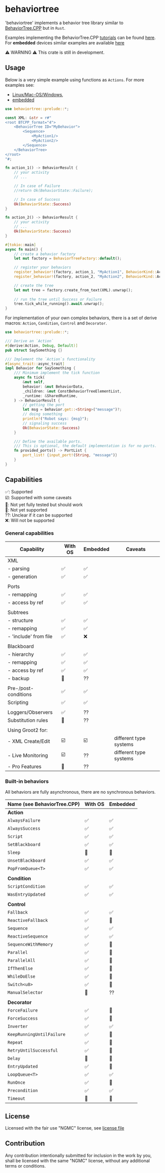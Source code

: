 # behaviortree

'behaviortree' implements a behavior tree library similar to [BehaviorTree.CPP](https://www.behaviortree.dev/) but in `Rust`.

Examples implementing the BehaviorTree.CPP [tutorials](https://www.behaviortree.dev/docs/intro)
can be found [here](https://github.com/stepkun/behaviortree/tree/main/examples).
For __embedded__ devices similar examples are available [here](https://github.com/stepkun/behaviortree/tree/main/embedded)

⚠️ WARNING ⚠️
This crate is still in development.

## Usage

Below is a very simple example using functions as `Actions`.
For more examples see: 
- [Linux/Mac-OS/Windows](https://github.com/stepkun/behaviortree/tree/main/examples), 
- [embedded](https://github.com/stepkun/behaviortree/tree/main/embedded)

```rust
use behaviortree::prelude::*;

const XML: &str = r#"
<root BTCPP_format="4">
    <BehaviorTree ID="MyBehavior">
        <Sequence>
			<MyAction1/>
			<MyAction2/>
        </Sequence>
    </BehaviorTree>
</root>
"#;

fn action_1() -> BehaviorResult {
    // your activity
    // ...

    // In case of Failure    
    //return Ok(BehaviorState::Failure);

    // In case of Success    
    Ok(BehaviorState::Success)
}

fn action_2() -> BehaviorResult {
    // your activity
    // ...
    Ok(BehaviorState::Success)
}

#[tokio::main]
async fn main() {
    // create a behavior factory
    let mut factory = BehaviorTreeFactory::default();

    // register your behaviors
    register_behavior!(factory, action_1, "MyAction1", BehaviorKind::Action).unwrap();
    register_behavior!(factory, action_2, "MyAction2", BehaviorKind::Action).unwrap();

    // create the tree
    let mut tree = factory.create_from_text(XML).unwrap();
    
    // run the tree until Success or Failure
    tree.tick_while_running().await.unwrap();
}
```

For implementation of your own complex behaviors, there is a set of 
derive macros: `Action`, `Condition`, `Control` and `Decorator`.

```rust
use behaviortree::prelude::*;

/// Derive an `Action`
#[derive(Action, Debug, Default)]
pub struct SaySomething {}

/// Implement the `Action`s functionality
#[async_trait::async_trait]
impl Behavior for SaySomething {
    /// Minimum implement the tick function
	async fn tick(
		&mut self,
		behavior: &mut BehaviorData,
		_children: &mut ConstBehaviorTreeElementList,
		_runtime: &SharedRuntime,
	) -> BehaviorResult {
        // getting the port
		let msg = behavior.get::<String>("message")?;
        // doing something
		println!("Robot says: {msg}");
        // signaling success
		Ok(BehaviorState::Success)
	}

    /// Define the available ports.
    /// This is optional, the default implementation is for no ports.
	fn provided_ports() -> PortList {
		port_list! {input_port!(String, "message")}
	}
}
```

## Capabilities

 ✅: Supported<br>
 ☑️: Supported with some caveats<br>
 🚦: Not yet fully tested but should work<br>
 🔴: Not yet supported<br>
 ??: Unclear if it can be supported<br>
 ❌: Will not be supported

### General capabilities

| Capability              | With OS | Embedded | Caveats                |
| ----------------------- | ------- | -------- | ---------------------- |
| XML                     |         |          |                        |
| - parsing               | ✅      | ✅       |                        |
| - generation            | ✅      | ✅       |                        |
|                         |         |          |                        |
| Ports                   |         |          |                        |
| - remapping             | ✅      | ✅       |                        |
| - access by ref         | ✅      | ✅       |                        |
|                         |         |          |                        |
| Subtrees                |         |          |                        |
| - structure             | ✅      | ✅       |                        |
| - remapping             | ✅      | ✅       |                        |
| - 'include' from file   | ✅      | ❌       |                        |
|                         |         |          |                        |
| Blackboard              |         |          |                        |
| - hierarchy             | ✅      | ✅       |                        |
| - remapping             | ✅      | ✅       |                        |
| - access by ref         | ✅      | ✅       |                        |
| - backup                | 🔴      | ??       |                        |
|                         |         |          |                        |
| Pre-/post-conditions    | ✅      | ✅       |                        |
| Scripting               | ✅      | ✅       |                        |
|                         |         |          |                        |
| Loggers/Observers       | ✅      | ??       |                        |
| Substitution rules      | 🔴      | ??       |                        |
|                         |         |          |                        |
| Using Groot2 for:       |         |          |                        |
| - XML Create/Edit       | ☑️      | ☑️       | different type systems |
| - Live Monitoring       | ☑️      | ??       | different type systems |
| - Pro Features          | 🔴      | ??       |                        |

### Built-in behaviors

All behaviors are fully asynchronous, there are no synchronous behaviors.

| Name (see BehaviorTree.CPP) | With OS | Embedded |
| --------------------------- | ------- | -------- |
| __Action__                  |         |          |
| `AlwaysFailure`             | ✅      | ✅       |
| `AlwaysSuccess`             | ✅      | ✅       |
| `Script`                    | ✅      | ✅       |
| `SetBlackboard`             | ✅      | ✅       |
| `Sleep`                     | 🚦      | 🔴       |
| `UnsetBlackboard`           | ✅      | ✅       |
| `PopFromQueue<T>`           | ✅      | ✅       |
|                             |         |          |
| __Condition__               |         |          |
| `ScriptCondition`           | ✅      | ✅       |
| `WasEntryUpdated`           | ✅      | ✅       |
|                             |         |          |
| __Control__                 |         |          |
| `Fallback`                  | ✅      | ✅       |
| `ReactiveFallback`          | ✅      | 🚦       |
| `Sequence`                  | ✅      | ✅       |
| `ReactiveSequence`          | ✅      | ✅       |
| `SequenceWithMemory`        | ✅      | 🚦       |
| `Parallel`                  | ✅      | 🚦       |
| `ParallelAll`               | ✅      | 🚦       |
| `IfThenElse`                | ✅      | 🚦       |
| `WhileDoElse`               | ✅      | 🚦       |
| `Switch<u8>`                | ✅      | 🚦       |
| `ManualSelector`            | 🔴      | ??       |
|                             |         |          |
| __Decorator__               |         |          |
| `ForceFailure`              | ✅      | 🚦       |
| `ForceSuccess`              | ✅      | 🚦       |
| `Inverter`                  | ✅      | ✅       |
| `KeepRunningUntilFailure`   | ✅      | 🚦       |
| `Repeat`                    | ✅      | 🚦       |
| `RetryUntilSuccessful`      | ✅      | 🚦       |
| `Delay`                     | 🚦      | 🔴       |
| `EntryUpdated`              | ✅      | 🚦       |
| `LoopQueue<T>`              | ✅      | ✅       |
| `RunOnce`                   | ✅      | 🚦       |
| `Precondition`              | ✅      | ✅       |
| `Timeout`                   | 🚦      | 🔴       |

## License

Licensed with the fair use "NGMC" license, see [license file](https://github.com/stepkun/behaviortree/blob/main/LICENSE)

## Contribution

Any contribution intentionally submitted for inclusion in the work by you,
shall be licensed with the same "NGMC" license, without any additional terms or conditions.
